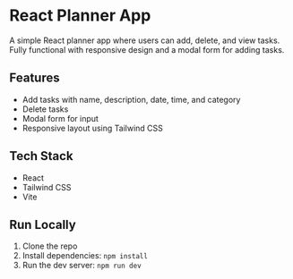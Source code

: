 # React Planner App

A simple React planner app where users can add, delete, and view tasks. Fully functional with responsive design and a modal form for adding tasks.

## Features

- Add tasks with name, description, date, time, and category
- Delete tasks
- Modal form for input
- Responsive layout using Tailwind CSS

## Tech Stack

- React
- Tailwind CSS
- Vite

## Run Locally

1. Clone the repo
2. Install dependencies: `npm install`
3. Run the dev server: `npm run dev`

